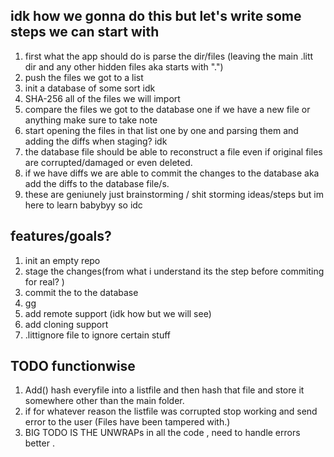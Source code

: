 ## idk how we gonna do this but let's write some steps we can start with
1. first what the app should do is parse the dir/files (leaving the main .litt dir and any other hidden files aka starts with ".")
2. push the files we got to a list
3. init a database of some sort idk
4. SHA-256 all of the files we will import  
5. compare the files we got to the database one if we have a new file or anything make sure to take note
6. start opening the files in that list one by one and parsing them and adding the diffs when staging? idk
7. the database file should be able to reconstruct a file even if original files are corrupted/damaged or even deleted.
8. if we have diffs we are able to commit the changes to the database aka add the diffs to the database file/s.
9. these are geniunely just brainstorming / shit storming ideas/steps but im here to learn babybyy so idc
    



## features/goals?
1. init an empty repo
2. stage the changes(from what i understand its the step before commiting for real? )
3. commit the to the database 
4. gg 
5. add remote support (idk how but we will see)
6. add cloning support
7. .littignore file to ignore certain stuff 

## TODO functionwise
1. Add() hash everyfile into a listfile and then hash that file and store it somewhere other than the main folder.
2. if for whatever reason the listfile was corrupted stop working and send error to the user (Files have been tampered with.)
3. BIG TODO IS THE UNWRAPs in all the code , need to handle errors better .